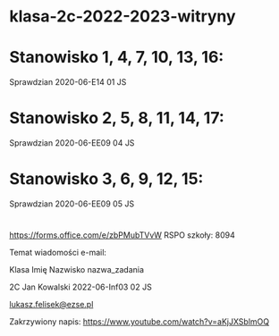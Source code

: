 # klasa-2c-2022-2023-witryny
# 
# 
# 



# Stanowisko 1, 4, 7, 10, 13, 16:
Sprawdzian 2020-06-E14 01 JS

# Stanowisko 2, 5, 8, 11, 14, 17:
Sprawdzian 2020-06-EE09 04 JS

# Stanowisko 3, 6, 9, 12, 15:
Sprawdzian 2020-06-EE09 05 JS

#
#
#

https://forms.office.com/e/zbPMubTVvW
RSPO szkoły: 8094

Temat wiadomości e-mail:

Klasa Imię Nazwisko nazwa_zadania

2C Jan Kowalski 2022-06-Inf03 02 JS

lukasz.felisek@ezse.pl

Zakrzywiony napis:
https://www.youtube.com/watch?v=aKjJXSblmOQ
